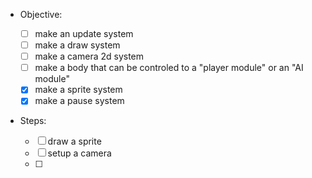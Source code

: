 * Objective:

    - [ ] make an update system
    - [ ] make a draw system
    - [ ] make a camera 2d system
    - [ ] make a body that can be controled to a "player module" or an "AI module"
    - [x] make a sprite system
    - [x] make a pause system

* Steps:
    
    - [ ] draw a sprite
    - [ ] setup a camera
    - [ ] 
